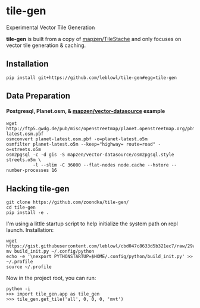 # tile-gen
Experimental Vector Tile Generation

**tile-gen** is built from a copy of [mapzen/TileStache](https://github.com/mapzen/TileStache) and only focuses on vector tile generation & caching.

## Installation
```shell
pip install git+https://github.com/leblowl/tile-gen#egg=tile-gen
```
## Data Preparation
#### Postgresql, Planet.osm, & [mapzen/vector-datasource](https://github.com/mapzen/vector-datasource) example
```
wget http://ftp5.gwdg.de/pub/misc/openstreetmap/planet.openstreetmap.org/pbf/planet-latest.osm.pbf
osmconvert planet-latest.osm.pbf -o=planet-latest.o5m
osmfilter planet-latest.o5m --keep="highway= route=road" -o=streets.o5m
osm2pgsql -c -d gis -S mapzen/vector-datasource/osm2pgsql.style streets.o5m \
          -l --slim -C 36000 --flat-nodes node.cache --hstore --number-processes 16
```

## Hacking tile-gen
```shell
git clone https://github.com/zoondka/tile-gen/
cd tile-gen
pip install -e .
```

I'm using a little startup script to help initialize the system path on repl launch.
Installation:
```shell
wget https://gist.githubusercontent.com/leblowl/cbd047c8633d5b321ec7/raw/29ad1d7da6c11a36cd340543a5bd2b59100e3a91/build_init.py
mv build_init.py ~/.config/python
echo -e '\nexport PYTHONSTARTUP=$HOME/.config/python/build_init.py' >> ~/.profile
source ~/.profile
```

Now in the project root, you can run:
```shell
python -i
>>> import tile_gen.app as tile_gen
>>> tile_gen.get_tile('all', 0, 0, 0, 'mvt')
```
